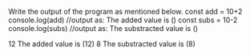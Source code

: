 Write the output of the program as mentioned below. const add = 10+2 console.log(add) //output as: The added value is () const subs = 10-2 console.log(subs) //output as: The substracted value is ()

12
The added value is (12)
8
The substracted value is (8)
